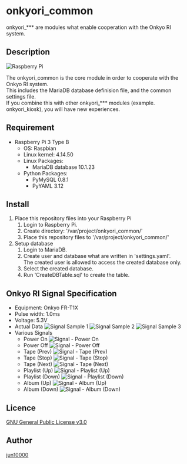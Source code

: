 # onkyori_common
onkyori_*** are modules what enable cooperation with the Onkyo RI system.  

## Description
![Raspberry Pi](.readme/top.jpg)

The onkyori_common is the core module in order to cooperate with the Onkyo RI system.  
This includes the MariaDB database definision file, and the common settings file.  
If you combine this with other onkyori_*** modules (example. onkyori_kiosk), you will have new experiences.  

## Requirement
- Raspberry Pi 3 Type B
    - OS: Raspbian
    - Linux kernel: 4.14.50
    - Linux Packages:
        - MariaDB database 10.1.23
    - Python Packages:
        - PyMySQL 0.8.1
        - PyYAML 3.12

## Install
1. Place this repository files into your Raspberry Pi
    1. Login to Raspberry Pi.  
    1. Create directory: '/var/project/onkyori_common/'  
    1. Place this repository files to '/var/project/onkyori_common/'
1. Setup database
    1. Login to MariaDB.
    1. Create user and database what are written in 'settings.yaml'.  
       The created user is allowed to access the created database only.  
    1. Select the created database.
    1. Run 'CreateDBTable.sql' to create the table.

## Onkyo RI Signal Specification
- Equipment: Onkyo FR-T1X
- Pulse width: 1.0ms
- Voltage: 5.3V
- Actual Data
    ![Signal Sample 1](.readme/oscilloscope/sample1.PNG)
    ![Signal Sample 2](.readme/oscilloscope/sample2.PNG)
    ![Signal Sample 3](.readme/oscilloscope/sample3.PNG)
- Various Signals
    - Power On
        ![Signal - Power On](.readme/oscilloscope/POWER_ON.PNG)
    - Power Off
        ![Signal - Power Off](.readme/oscilloscope/POWER_OFF.PNG)
    - Tape (Prev)
        ![Signal - Tape (Prev)](.readme/oscilloscope/TAPE_LEFT.PNG)
    - Tape (Stop)
        ![Signal - Tape (Stop)](.readme/oscilloscope/TAPE_STOP.PNG)
    - Tape (Next)
        ![Signal - Tape (Next)](.readme/oscilloscope/TAPE_RIGHT.PNG)
    - Playlist (Up)
        ![Signal - Playlist (Up)](.readme/oscilloscope/PLAYLIST_UP.PNG)
    - Playlist (Down)
        ![Signal - Playlist (Down)](.readme/oscilloscope/PLAYLIST_DOWN.PNG)
    - Album (Up)
        ![Signal - Album (Up)](.readme/oscilloscope/ALBUM_UP.PNG)
    - Album (Down)
        ![Signal - Album (Down)](.readme/oscilloscope/ALBUM_DOWN.PNG)

## Licence
[GNU General Public License v3.0](https://github.com/jun10000/onkyori_common/blob/master/LICENSE)

## Author
[jun10000](https://github.com/jun10000)
